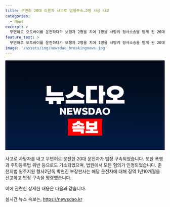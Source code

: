 ```yaml
---
title: 무면허 20대 이륜차 사고로 법정구속…2명 사상 사고
categories:
  - News
excerpt: >
  무면허로 오토바이를 운전하다가 보행자 2명을 치어 1명을 사망켜 형사소송을 받게 된 20대 남성에게 법정구속이 선고되었다. 이 남성은 교통사고 처리 특례법 위반과 도로교통법 위반 등 6개 혐의로 징역 1년10월을 선고받았고, 또 폭행 등 다른 혐의도 받았다. 법원은 무면허 운전으로 사망자를 내고 정당한 이유 없이 입영하지 않아 평생 불구속은 불가능하다고 판결했다. 하지만 피해자들의 부분적 과실도 고려되었다.
feature_text: >
  무면허로 오토바이를 운전하다가 보행자 2명을 치어 1명을 사망켜 형사소송을 받게 된 20대 남성에게 법정구속이 선고되었다. 이 남성은 교통사고 처리 특례법 위반과 도로교통법 위반 등 6개 혐의로 징역 1년10월을 선고받았고, 또 폭행 등 다른 혐의도 받았다. 법원은 무면허 운전으로 사망자를 내고 정당한 이유 없이 입영하지 않아 평생 불구속은 불가능하다고 판결했다. 하지만 피해자들의 부분적 과실도 고려되었다.
image: '/assets/img/newsdao_breakingnews.jpg'
---
```


<p><img src="/assets/img/newsdao_breakingnews.jpg" alt="implanttips 속보" /></p>

<p>사고로 사망자를 내고 무면허로 운전한 20대 운전자가 법정 구속되었습니다. 또한 폭행과 주민등록법 위반 등으로도 기소되었으며, 법원에서 모든 혐의가 인정되었습니다. 춘천지법 원주지원 형사2단독 박현진 부장판사는 해당 운전자에 대해 징역 1년10개월을 선고하고 법정 구속을 명령했습니다.</p>

<p>이에 관련한 상세한 내용은 다음과 같습니다.</p>
실시간 뉴스 속보는, <a href="https://newsdao.kr" rel="dofollow">https://newsdao.kr</a>


